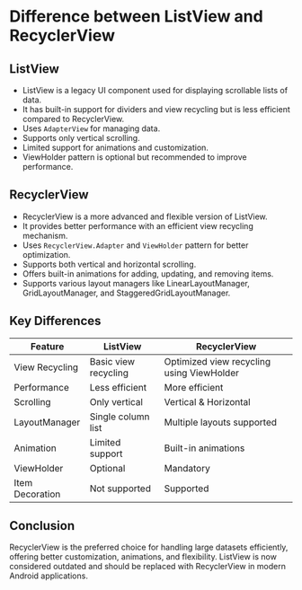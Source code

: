 # Difference between ListView and RecyclerView

## ListView
- ListView is a legacy UI component used for displaying scrollable lists of data.
- It has built-in support for dividers and view recycling but is less efficient compared to RecyclerView.
- Uses `AdapterView` for managing data.
- Supports only vertical scrolling.
- Limited support for animations and customization.
- ViewHolder pattern is optional but recommended to improve performance.

## RecyclerView
- RecyclerView is a more advanced and flexible version of ListView.
- It provides better performance with an efficient view recycling mechanism.
- Uses `RecyclerView.Adapter` and `ViewHolder` pattern for better optimization.
- Supports both vertical and horizontal scrolling.
- Offers built-in animations for adding, updating, and removing items.
- Supports various layout managers like LinearLayoutManager, GridLayoutManager, and StaggeredGridLayoutManager.

## Key Differences
| Feature          | ListView                | RecyclerView |
|-----------------|-------------------------|--------------|
| View Recycling  | Basic view recycling    | Optimized view recycling using ViewHolder |
| Performance     | Less efficient          | More efficient |
| Scrolling       | Only vertical           | Vertical & Horizontal |
| LayoutManager   | Single column list      | Multiple layouts supported |
| Animation       | Limited support         | Built-in animations |
| ViewHolder      | Optional                | Mandatory |
| Item Decoration | Not supported           | Supported |

## Conclusion
RecyclerView is the preferred choice for handling large datasets efficiently, offering better customization, animations, and flexibility. ListView is now considered outdated and should be replaced with RecyclerView in modern Android applications.
